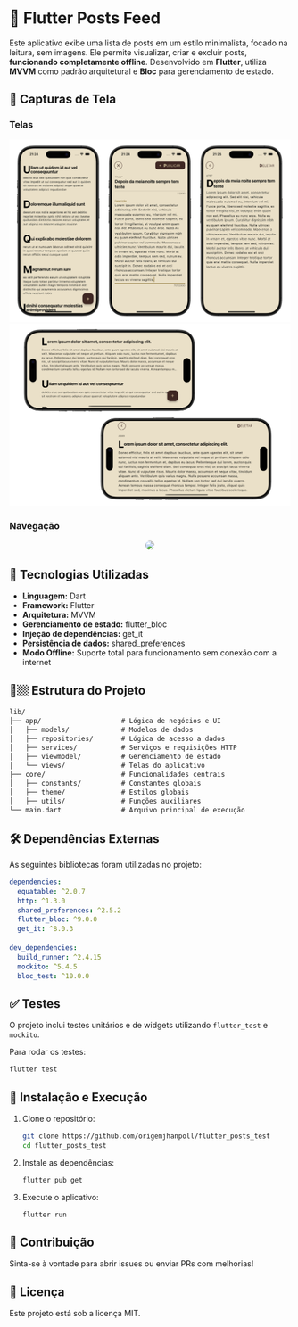 # 🌚 Flutter Posts Feed

Este aplicativo exibe uma lista de posts em um estilo minimalista, focado na leitura, sem imagens. Ele permite visualizar, criar e excluir posts, **funcionando completamente offline**. Desenvolvido em **Flutter**, utiliza **MVVM** como padrão arquitetural e **Bloc** para gerenciamento de estado.

## 📸 Capturas de Tela

### Telas

![mobile](assets/media/screen1.png)
![mobile](assets/media/screen2.png)

### Navegação

<p align="center">
  <img src="assets/media/screen.gif"  style="border-radius: 28px" width="50%" />
</p>

## 🚀 Tecnologias Utilizadas

- **Linguagem:** Dart
- **Framework:** Flutter
- **Arquitetura:** MVVM
- **Gerenciamento de estado:** flutter_bloc
- **Injeção de dependências:** get_it
- **Persistência de dados:** shared_preferences
- **Modo Offline:** Suporte total para funcionamento sem conexão com a internet

## 💂️🏼 Estrutura do Projeto

```
lib/
├── app/                    # Lógica de negócios e UI
│   ├── models/             # Modelos de dados
│   ├── repositories/       # Lógica de acesso a dados
│   ├── services/           # Serviços e requisições HTTP
│   ├── viewmodel/          # Gerenciamento de estado
│   └── views/              # Telas do aplicativo
├── core/                   # Funcionalidades centrais
│   ├── constants/          # Constantes globais
│   ├── theme/              # Estilos globais
│   ├── utils/              # Funções auxiliares
└── main.dart               # Arquivo principal de execução
```

## 🛠 Dependências Externas

As seguintes bibliotecas foram utilizadas no projeto:

```yaml
dependencies:
  equatable: ^2.0.7
  http: ^1.3.0
  shared_preferences: ^2.5.2
  flutter_bloc: ^9.0.0
  get_it: ^8.0.3

dev_dependencies:
  build_runner: ^2.4.15
  mockito: ^5.4.5
  bloc_test: ^10.0.0
```

## ✅ Testes

O projeto inclui testes unitários e de widgets utilizando `flutter_test` e `mockito`.

Para rodar os testes:

```bash
flutter test
```

## 📌 Instalação e Execução

1. Clone o repositório:

   ```bash
   git clone https://github.com/origemjhanpoll/flutter_posts_test
   cd flutter_posts_test
   ```

2. Instale as dependências:

   ```bash
   flutter pub get
   ```

3. Execute o aplicativo:

   ```bash
   flutter run
   ```

## 🤝 Contribuição

Sinta-se à vontade para abrir issues ou enviar PRs com melhorias!

## 📝 Licença

Este projeto está sob a licença MIT.
